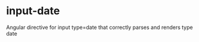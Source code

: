 input-date
==========

Angular directive for input type=date that correctly parses and renders type date
